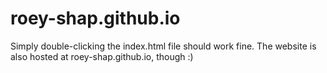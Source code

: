 # roey-shap.github.io

Simply double-clicking the index.html file should work fine.
The website is also hosted at roey-shap.github.io, though :)